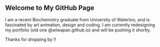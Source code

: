 ## Welcome to My GitHub Page

I am a recent Biochemistry graduate from University of Waterloo, and is fascinated by art animation, design and coding. I am currently redesigning my portfolio (old one @wlwapan.github.io) and will be pushing it shortly. 

Thanks for dropping by !!
